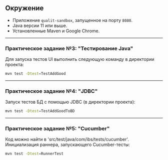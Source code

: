 ## Окружение

- Приложение `qualit-sandbox`, запущенное на порту `8080`.
- Java версии 11 или выше.
- Установленные Maven и Google Chrome.

---

### Практическое задание №3: "Тестирование Java"

Для запуска тестов UI выполнить следующую команду в директории проекта:

```bash
mvn test -Dtest=TestAddGood
```

---

### Практическое задание №4: "JDBC"

Запуск тестов БД с помощью JDBC (в директории проекта):

```bash
mvn test -Dtest=TestAddGoodToBD
```
---

### Практическое задание №5: "Cucumber"

Код можно найти в 'src/test/java/com/ibs/tests/cucumber'. Инициализация раннера, запускающего Cucumber-тесты:

```bash
mvn test -Dtest=RunnerTest  
```


